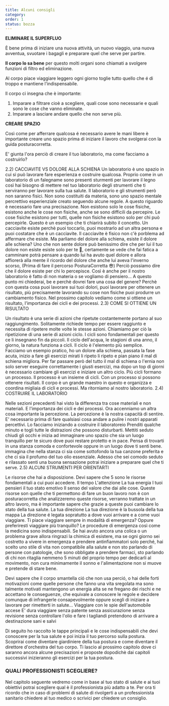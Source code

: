 ```yaml
---
title: Alcuni consigli
category: 
order: 1
status: bozza
---
```

 

**ELIMINARE IL SUPERFLUO**

È bene prima di iniziare una nuova attività, un nuovo viaggio, una nuova avventua, svuotare i bagagli e preparare quel che serve per partire.

**Il corpo lo sa bene** per questo molti organi sono chiamati a svolgere funzioni di filtro ed eliminazione. 

Al corpo piace viaggiare leggero ogni giorno toglie tutto quello che é di troppo e mantiene l'indispensabile.

Il corpo ci insegna che è importante:
1. Imparare a filtrare cioè a scegliere, quali cose sono necessarie e quali sono le cose che vanno eliminate.
2. Imparare a lasciare andare quello che non serve più.   

**CREARE SPAZIO**

Così come per afferrare qualcosa é necessario avere le mani libere è importante creare uno spazio prima di iniziare il lavoro che svolgerai con la guida posturacorretta. 

E' giunta l'ora perciò di creare il tuo laboratorio, ma come facciamo a costruirlo?





2.2) CACCIAVITE VS DOLORE ALLA SCHIENA
Un laboratorio è uno spazio in cui si può lavorare fare esperienza e costruire qualcosa.
Proprio come in un laboratorio di un falegname sono presenti sturmenti per lavorare il legno così hai bisogno di mettere nel tuo laboratorio degli strumenti che ti serviranno per lavorare sulla tua salute.
Il laboratorio e gli strumenti però non saranno fisici. Non sono costituiti da materia, sono uno spazio mentale percrettivo esperienziale creato seguendo alcune regole.
A questo riguardo è necessario fare una precisazione. Non esistono solo le cose fisiche, esistono anche le cose non fisiche, anche se sono difficili da percepire.
Le cose fisiche esistono per tutti, quelle non fisiche esistono solo per chi può percepirle.
Questo è un esempio che ti chiarirà subito il concetto. Un cacciavite esiste perchè puoi toccarlo, puoi mostrarlo ad un altra persona e puoi costatare che è un cacciavite.
Il cacciavite è fisico non c'è porblema ad affermare che esiste.
Ma parliamo del dolore alla schiena, esiste il dolore alle schiena?
Uno che non sente dolore può benissimo dire che per lui il tuo dolore non esiste esiste solo per te 🥴, certamente se vede che fai fatica a camminare potrà pensare a quando lui ha avuto quel dolore e allora affiorerà alla mente il ricordo del dolore che anche lui aveva l'inverno scorso, (Prima di fare il percorso PosturaCorretta 😎)
Perciò possiamo dire che il dolore esiste per chi lo percepisce.
Così è anche per il nostro laboratorio è fatto di non materia o se vogliamo di pensiero...
A questo punto mi chiederai, be e perchè dovrei fare una cosa del genere?
Perchè con questa cosa puoi lavorare sui tuoi dolori, puoi lavorare per ottenere un risultato, più precisamente lavorando su cose non fisiche puoi produrre un cambiamento fisico.
Nel prossimo capitolo vediamo come si ottiene un risultato, l'importanza dei cicli e dei processi.
2.3) COME SI OTTIENE UN RISULTATO

Un risultato è una serie di azioni che ripetute costantemente portano al suo raggiungimento.
Solitamente richiede tempo per essere raggiunto e necessita di ripetere molte volte le stesse azioni.
Chiamiamo per ciò la ripetizione di una serie di azioni ciclo.
I cicli sono fondamentali per questo ce li insegnano fin da piccoli. Il ciclo dell'acqua, le stagioni di una anno, il giorno, la natura funziona a cicli.
Il ciclo è l'elemento più semplice.
Facciamo un esempio pratico, ho un dolore alla schiena, passata la fase acuta, inizio a fare gli esercizi mirati li ripeto li ripeto e pian piano il mal di schiena migliora.
Per far passare però del tutto il mal di schiena o l'ernia non solo server eseguire correttamente i giusti esercizi, ma dopo un top di giorni è necessario cambiare gli esercizi e iniziare un altro ciclo.
Più cicli formano un processo.
Il processo è un insieme di cicli. Con un processo si possono ottenere risultati.
Il corpo è un grande maestro in questo e organizza e coordina migliaia di cicli e processi.
Ma ritorniamo al nostro laboratorio.
2.4) COSTRUIRE IL LABORATORIO

Nelle sezioni precedenti hai visto la differenza tra cose materiali e non materiali.
E l'importanza dei cicli e dei processi.
Ora accenniamo un altra cosa importante la percezione. La percezione è la nostra capacità di sentire.
E' necessario prima di fare qualsiasi cosa andare a pulire i nostri apparati percettivi.
Lo facciamo iniziando a costruire il laboratoreio
Prenditi qualche minuto e togli tutte le distrazioni che possono disturbarti. Mettiti seduto chiudi gli occhi e inizia ad immaginare uno spazio che sia un luogo tranquillo per te sicuro dove puoi restare protetto e in pace. Pensa di trovarti in una stanza comoda e confortevole oppure in un luogo dove ti senti bene.
immagina che nella stanza ci sia come sottofondo la tua canzone preferita e che ci sia il profumo del tuo olio essenziale.
Adesso che sei comodo seduto e rilassato senti una buona sensazione potrai iniziare a preparare quel che ti serve.
2.5) ALCUNI STRUMENTI PER ORIENTARTI

Le risorse che hai a disposizione. Devi sapere che 5 sono le risorse fondamentali a cui puoi accedere.
Il tempo
L'attenzione
La tua energia
I tuoi pensieri
il tuo stato emotivo
Il senso del valore che dai alle cose.
Queste risorse son quelle che ti permettono di fare un buon lavoro non è con posturacorretta che analizzeremo queste risorse, verranno trattate in un altro lavoro, ma è importante sapere che grazie a queste puoi cambiare lo stato della tua salute.
La tua direzione
La tua direzione è la bussola della tua mappa La direzione é legata sopratutto a dove vuoi arrivare e a come vuoi viaggiare. Ti piace viaggiare sempre in modalità di emergenza? Oppure preferiresti viaggiare più tranquillo?
Le procedure di emergenza così come la medicina sono indispensabili.
Se hai avuto ancora una colica o un problema grave allora ringrazi la chimica di esistere, ma se ogni giorno sei costretto a vivere in emergenza e prendere antinfiammatori solo perché, hai scelto uno stile di vita non compatibile alla salute e non sto parlando di persone con patologie, che sono obbligate a prendere farmaci, sto parlando di chi non ritaglia nemmeno 5 minuti del proprio tempo per dedicarli al movimento, non cura minimamente il sonno e l'alimentazione non si muove e pretende di stare bene.


Devi sapere che il corpo smantella ció che non usa perció, o hai delle forti motivazioni come quelle persone che fanno una vita sregolata ma sono talmente motivati mantengono un energia alta se ne fregano dei rischi e ne accettano le conseguenze, che equivale a conoscere le regole e decidere comunque di infrangerle consapevolmente oppure scegli di iniziare a lavorare per rimetterti in salute...
Viaggiare con le spie dell'automobile accese E' dura viaggiare senza patente senza assicurazione senza revisione senza controllare l'olio e fare i tagliandi pretendono di arrivare a destinazione sani e salvi

Di seguito ho raccolto le tappe principali e le cose indispensabili che devi conoscere per la tua salute e poi inizia il tuo percorso sulla postura.
Scoprirai come diventare giardiniere della tua postura e come diventare il direttore d'orchestra del tuo corpo.
Ti lascio al prossimo capitolo dove ci saranno ancora alcune precisazioni e proposte dopodichè dai capitoli successivi inizieranno gli esercizi per la tua postura.


###  QUALI PROFESSIONISTI SCEGLIERE?               
 

Nel capitolo seguente vedremo come in base al tuo stato di salute e ai tuoi obiettivi potrai scegliere qual è il professionista più adatto a te. Per ora ti ricordo che in caso di problemi di salute di rivolgerti a un professionista sanitario chiedere al tuo medico o scrivici per chiedere un consiglio.
